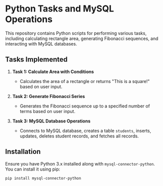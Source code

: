 # Python Tasks and MySQL Operations

This repository contains Python scripts for performing various tasks, including calculating rectangle area, generating Fibonacci sequences, and interacting with MySQL databases.

## Tasks Implemented

1. **Task 1: Calculate Area with Conditions**
   - Calculates the area of a rectangle or returns "This is a square!" based on user input.

2. **Task 2: Generate Fibonacci Series**
   - Generates the Fibonacci sequence up to a specified number of terms based on user input.

3. **Task 3: MySQL Database Operations**
   - Connects to MySQL database, creates a table `students`, inserts, updates, deletes student records, and fetches all records.

## Installation

Ensure you have Python 3.x installed along with `mysql-connector-python`. You can install it using pip:

```bash
pip install mysql-connector-python
